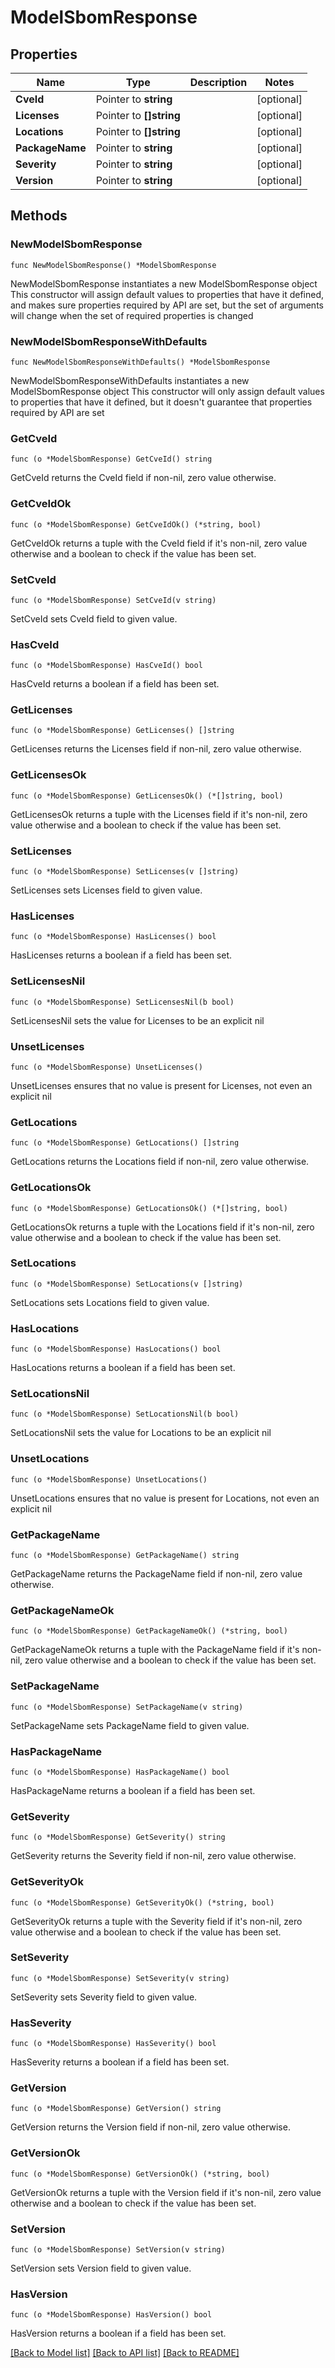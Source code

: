 # ModelSbomResponse

## Properties

Name | Type | Description | Notes
------------ | ------------- | ------------- | -------------
**CveId** | Pointer to **string** |  | [optional] 
**Licenses** | Pointer to **[]string** |  | [optional] 
**Locations** | Pointer to **[]string** |  | [optional] 
**PackageName** | Pointer to **string** |  | [optional] 
**Severity** | Pointer to **string** |  | [optional] 
**Version** | Pointer to **string** |  | [optional] 

## Methods

### NewModelSbomResponse

`func NewModelSbomResponse() *ModelSbomResponse`

NewModelSbomResponse instantiates a new ModelSbomResponse object
This constructor will assign default values to properties that have it defined,
and makes sure properties required by API are set, but the set of arguments
will change when the set of required properties is changed

### NewModelSbomResponseWithDefaults

`func NewModelSbomResponseWithDefaults() *ModelSbomResponse`

NewModelSbomResponseWithDefaults instantiates a new ModelSbomResponse object
This constructor will only assign default values to properties that have it defined,
but it doesn't guarantee that properties required by API are set

### GetCveId

`func (o *ModelSbomResponse) GetCveId() string`

GetCveId returns the CveId field if non-nil, zero value otherwise.

### GetCveIdOk

`func (o *ModelSbomResponse) GetCveIdOk() (*string, bool)`

GetCveIdOk returns a tuple with the CveId field if it's non-nil, zero value otherwise
and a boolean to check if the value has been set.

### SetCveId

`func (o *ModelSbomResponse) SetCveId(v string)`

SetCveId sets CveId field to given value.

### HasCveId

`func (o *ModelSbomResponse) HasCveId() bool`

HasCveId returns a boolean if a field has been set.

### GetLicenses

`func (o *ModelSbomResponse) GetLicenses() []string`

GetLicenses returns the Licenses field if non-nil, zero value otherwise.

### GetLicensesOk

`func (o *ModelSbomResponse) GetLicensesOk() (*[]string, bool)`

GetLicensesOk returns a tuple with the Licenses field if it's non-nil, zero value otherwise
and a boolean to check if the value has been set.

### SetLicenses

`func (o *ModelSbomResponse) SetLicenses(v []string)`

SetLicenses sets Licenses field to given value.

### HasLicenses

`func (o *ModelSbomResponse) HasLicenses() bool`

HasLicenses returns a boolean if a field has been set.

### SetLicensesNil

`func (o *ModelSbomResponse) SetLicensesNil(b bool)`

 SetLicensesNil sets the value for Licenses to be an explicit nil

### UnsetLicenses
`func (o *ModelSbomResponse) UnsetLicenses()`

UnsetLicenses ensures that no value is present for Licenses, not even an explicit nil
### GetLocations

`func (o *ModelSbomResponse) GetLocations() []string`

GetLocations returns the Locations field if non-nil, zero value otherwise.

### GetLocationsOk

`func (o *ModelSbomResponse) GetLocationsOk() (*[]string, bool)`

GetLocationsOk returns a tuple with the Locations field if it's non-nil, zero value otherwise
and a boolean to check if the value has been set.

### SetLocations

`func (o *ModelSbomResponse) SetLocations(v []string)`

SetLocations sets Locations field to given value.

### HasLocations

`func (o *ModelSbomResponse) HasLocations() bool`

HasLocations returns a boolean if a field has been set.

### SetLocationsNil

`func (o *ModelSbomResponse) SetLocationsNil(b bool)`

 SetLocationsNil sets the value for Locations to be an explicit nil

### UnsetLocations
`func (o *ModelSbomResponse) UnsetLocations()`

UnsetLocations ensures that no value is present for Locations, not even an explicit nil
### GetPackageName

`func (o *ModelSbomResponse) GetPackageName() string`

GetPackageName returns the PackageName field if non-nil, zero value otherwise.

### GetPackageNameOk

`func (o *ModelSbomResponse) GetPackageNameOk() (*string, bool)`

GetPackageNameOk returns a tuple with the PackageName field if it's non-nil, zero value otherwise
and a boolean to check if the value has been set.

### SetPackageName

`func (o *ModelSbomResponse) SetPackageName(v string)`

SetPackageName sets PackageName field to given value.

### HasPackageName

`func (o *ModelSbomResponse) HasPackageName() bool`

HasPackageName returns a boolean if a field has been set.

### GetSeverity

`func (o *ModelSbomResponse) GetSeverity() string`

GetSeverity returns the Severity field if non-nil, zero value otherwise.

### GetSeverityOk

`func (o *ModelSbomResponse) GetSeverityOk() (*string, bool)`

GetSeverityOk returns a tuple with the Severity field if it's non-nil, zero value otherwise
and a boolean to check if the value has been set.

### SetSeverity

`func (o *ModelSbomResponse) SetSeverity(v string)`

SetSeverity sets Severity field to given value.

### HasSeverity

`func (o *ModelSbomResponse) HasSeverity() bool`

HasSeverity returns a boolean if a field has been set.

### GetVersion

`func (o *ModelSbomResponse) GetVersion() string`

GetVersion returns the Version field if non-nil, zero value otherwise.

### GetVersionOk

`func (o *ModelSbomResponse) GetVersionOk() (*string, bool)`

GetVersionOk returns a tuple with the Version field if it's non-nil, zero value otherwise
and a boolean to check if the value has been set.

### SetVersion

`func (o *ModelSbomResponse) SetVersion(v string)`

SetVersion sets Version field to given value.

### HasVersion

`func (o *ModelSbomResponse) HasVersion() bool`

HasVersion returns a boolean if a field has been set.


[[Back to Model list]](../README.md#documentation-for-models) [[Back to API list]](../README.md#documentation-for-api-endpoints) [[Back to README]](../README.md)


